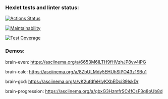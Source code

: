 ### Hexlet tests and linter status:

[![Actions Status](https://github.com/AlexNeva/backend-project-44/actions/workflows/hexlet-check.yml/badge.svg)](https://github.com/AlexNeva/backend-project-44/actions)

[![Maintainability](https://api.codeclimate.com/v1/badges/867a3fcdf855fa29ea13/maintainability)](https://codeclimate.com/github/AlexNeva/backend-project-44/maintainability)

[![Test Coverage](https://api.codeclimate.com/v1/badges/867a3fcdf855fa29ea13/test_coverage)](https://codeclimate.com/github/AlexNeva/backend-project-44/test_coverage)

### Demos:

brain-even: https://asciinema.org/a/6653M6ILTH9fHVzhJP8vv4iPG

brain-calc: https://asciinema.org/a/8ZbULMdy5EHUhSIPO43z1SBu1

brain-gcd: https://asciinema.org/a/vK2ufdfeHlyKXbEDci39IskDr

brain-progression: https://asciinema.org/a/qbxG3HzmfrSC4fCsF3q8oUb8d
